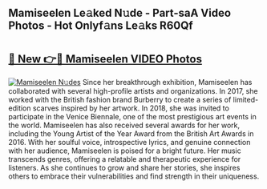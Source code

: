## Mamiseelen Le𝚊ked N𝚞de - Part-saA Video Photos - Hot Onlyf𝚊ns Le𝚊ks R60Qf

# <h2><a href="http://ab71302.deff.icu/?id=Mamiseelen">🔗 New 👉🔴 Mamiseelen VIDEO Photos</a></h2>

[![Mamiseelen N𝚞des](https://i.imgur.com/rIISA9y.gif)](http://ab71302.deff.icu/?id=Mamiseelen)
Since her breakthrough exhibition, Mamiseelen has collaborated with several high-profile artists and organizations. In 2017, she worked with the British fashion brand Burberry to create a series of limited-edition scarves inspired by her artwork. In 2018, she was invited to participate in the Venice Biennale, one of the most prestigious art events in the world. Mamiseelen has also received several awards for her work, including the Young Artist of the Year Award from the British Art Awards in 2016. With her soulful voice, introspective lyrics, and genuine connection with her audience, Mamiseelen is poised for a bright future. Her music transcends genres, offering a relatable and therapeutic experience for listeners. As she continues to grow and share her stories, she inspires others to embrace their vulnerabilities and find strength in their uniqueness.
